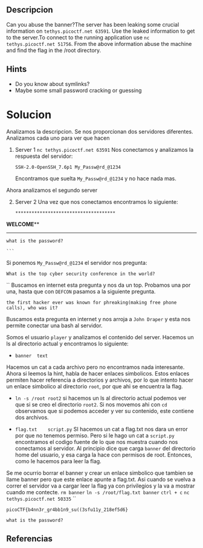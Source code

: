 
## Descripcion

Can you abuse the banner?The server has been leaking some crucial information on `tethys.picoctf.net 63591`. Use the leaked information to get to the server.To connect to the running application use `nc tethys.picoctf.net 51756`. From the above information abuse the machine and find the flag in the /root directory.

## Hints
- Do you know about symlinks?
- Maybe some small password cracking or guessing

# Solucion

Analizamos la descripcion. Se nos proporcionan dos servidores diferentes. Analizamos cada uno para ver que hacen

1. Server 1
	`nc tethys.picoctf.net 63591`
	Nos conectamos y analizamos la respuesta del servidor:
	```
	SSH-2.0-OpenSSH_7.6p1 My_Passw@rd_@1234
	```
	Encontramos que suelta `My_Passw@rd_@1234` y no hace nada mas.

Ahora analizamos el segundo server

2.  Server 2
	Una vez que nos conectamos encontramos lo siguiente:
	```
	*************************************
**************WELCOME****************
*************************************

	what is the password? 

	```
Si ponemos `My_Passw@rd_@1234` el servidor nos pregunta:

```
What is the top cyber security conference in the world?

```
``
Buscamos en internet esta pregunta y nos da un top.
Probamos una por una, hasta que con `DEFCON` pasamos a la siguiente pregunta.

```
the first hacker ever was known for phreaking(making free phone calls), who was it?

```

Buscamos esta pregunta en internet y nos arroja a `John Draper` y esta nos permite conectar una bash al servidor.

Somos el usuario `player` y analizamos el contenido del server.
Hacemos un ls  al directorio actual y encontramos lo siguiente:
- `banner  text`

Hacemos un cat a cada archivo pero no encontramos nada interesante. 
Ahora si leemos la hint, habla de hacer enlaces simbolicos. Estos enlaces permiten hacer referencia a directorios y archivos, por lo que intento hacer un enlace simbolico al directorio `root`, por que ahi se encuentra la flag.

- `ln -s /root root2`
si hacemos un ls al directorio actual podemos ver que si se creo el directorio `root2`. Si nos movemos ahi con `cd` observamos que si podemos acceder y ver su contenido, este contiene dos archivos.

-  `flag.txt    script.py`
SI hacemos un cat a flag.txt nos dara un error por que no tenemos permiso. Pero si le hago un cat a `script.py` encontramos el codigo fuente de lo que nos muestra cuando nos conectamos al servidor. Al principio dice que carga `banner` del directorio home del usuario, y esa carga la hace con permisos de root. Entonces, como le hacemos para leer la flag.

Se me ocurrio borrar el banner y crear un enlace simbolico que tambien se llame banner pero que este enlace apunte a flag.txt. Asi cuando se vuelva a correr el servidor va a cargar leer la flag ya con privilegios y la va a mostrar cuando me contecte.
`rm banner`
`ln -s /root/flag.txt banner`
`ctrl + c`
`nc tethys.picoctf.net 50335`
``
```
picoCTF{b4nn3r_gr4bb1n9_su((3sfu11y_218ef5d6}

what is the password? 

```

## Referencias

